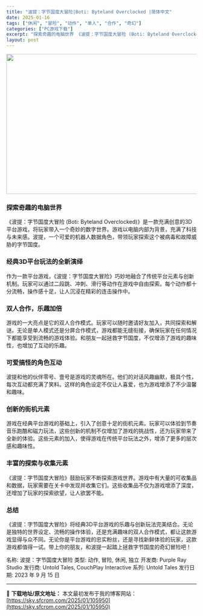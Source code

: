 ```yaml
---
title: "波提：字节国度大冒险|Boti: Byteland Overclocked |简体中文"
date: 2025-01-16
tags: ["休闲", "冒险", "动作", "单人", "合作", "奇幻"]
categories: ["PC游戏下载"]
excerpt: "探索奇趣的电脑世界 《波提：字节国度大冒险 (Boti: Byteland Overclocked)》是一款充满创意的3D平台游戏，将玩家带入一个奇妙的数字世界。游戏以电脑内部为背景，充满了科技与未来感。波提，一个可爱的机器人数据角色，带领玩家探索这个被病毒和故障威胁的字节国度。 经典3D平台玩法的&hellip;"
layout: post
---
```


<img class="aligncenter size-full wp-image-105951" src="https://sky.sfcrom.com/wp-content/uploads/2025/01/2025011603544484.webp" alt="" width="660" height="370" />
<h3>探索奇趣的电脑世界</h3>
《波提：字节国度大冒险 (Boti: Byteland Overclocked)》是一款充满创意的3D平台游戏，将玩家带入一个奇妙的数字世界。游戏以电脑内部为背景，充满了科技与未来感。波提，一个可爱的机器人数据角色，带领玩家探索这个被病毒和故障威胁的字节国度。
<h3>经典3D平台玩法的全新演绎</h3>
作为一款平台游戏，《波提：字节国度大冒险》巧妙地融合了传统平台元素与创新机制。玩家可以通过二段跳、冲刺、滑行等动作在游戏中自由探索。每个动作都十分流畅，操作感十足，让人沉浸在精彩的连击操作中。
<h3>双人合作，乐趣加倍</h3>
游戏的一大亮点是它的双人合作模式。玩家可以随时邀请好友加入，共同探索和解谜。无论是单人模式还是分屏合作模式，游戏都能无缝衔接，确保玩家在任何情况下都能享受到流畅的游戏体验。和朋友一起拯救字节国度，不仅增添了游戏的趣味性，也增加了互动的乐趣。
<h3>可爱搞怪的角色互动</h3>
波提和他的伙伴零号、壹号是游戏的灵魂所在。他们的对话风趣幽默，极具个性，每次互动都充满了笑料。这样的角色设定不仅让人喜爱，也为游戏增添了不少温馨和趣味。
<h3>创新的街机元素</h3>
游戏在经典平台游戏的基础上，引入了创意十足的街机元素。玩家可以体验到节奏音乐跑酷和磁力玩法，这些创新的机制不仅增加了游戏的挑战性，还为玩家带来了全新的体验。这些元素的加入，使得游戏在传统平台玩法之外，增添了更多的层次感和趣味性。
<h3>丰富的探索与收集元素</h3>
《波提：字节国度大冒险》鼓励玩家不断探索游戏世界。游戏中有大量的可收集品和数据，玩家需要在关卡中发现并收集它们。这些收集品不仅为游戏增添了深度，还增加了玩家的探索欲望，让人欲罢不能。
<h3>总结</h3>
《波提：字节国度大冒险》将经典3D平台游戏的乐趣与创新玩法完美结合。无论是独特的世界设定、流畅的操作体验，还是充满趣味的双人合作模式，都让这款游戏显得与众不同。无论你是平台游戏的忠实粉丝，还是寻找新鲜体验的玩家，这款游戏都值得一试。带上你的朋友，和波提一起踏上拯救字节国度的奇幻冒险吧！

名称: 波提：字节国度大冒险
类型: 动作, 冒险, 休闲, 独立
开发商: Purple Ray Studio
发行商: Untold Tales, CouchPlay Interactive
系列: Untold Tales
发行日期: 2023 年 9 月 15 日

---
📖 **下载地址/原文地址：** 本文最初发布于我的博客网站：[https://sky.sfcrom.com/2025/01/105950](https://sky.sfcrom.com/2025/01/105950)
